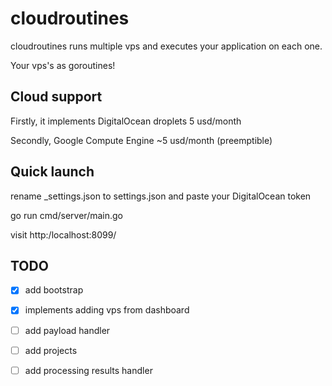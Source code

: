 # cloudroutines
cloudroutines runs multiple vps and executes your application on each one.

Your vps's as goroutines!

## Cloud support
Firstly, it implements DigitalOcean droplets 5 usd/month

Secondly, Google Compute Engine ~5 usd/month (preemptible)

## Quick launch
rename _settings.json to settings.json and paste your DigitalOcean token

go run cmd/server/main.go

visit http:/localhost:8099/

## TODO
- [X] add bootstrap

- [X] implements adding vps from dashboard

- [ ] add payload handler

- [ ] add projects

- [ ] add processing results handler
